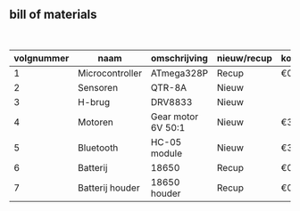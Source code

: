 ## bill of materials
<br />

|volgnummer|naam|omschrijving|nieuw/recup|kostprijs/stuk|aantal|subtotaal|
|----------|----|------------|-----------|--------------|------|---------|
|         1|  Microcontroller   |    ATmega328P        | Recup          |    €0          |   1   |    €0     |
|         2|  Sensoren  |    QTR-8A        | Nieuw          |              |   1   |         |
|         3| H-brug  |    DRV8833       | Nieuw          |            |   1   |         |
|         4|  Motoren  |    Gear motor 6V 50:1     | Nieuw          |    €3,25          |   2   |    €6,5     |
|         5|  Bluetooth  |    HC-05 module    | Nieuw          |     €3,90           |   1   |     €3,90     |
|         6|  Batterij  |    18650       | Recup          |       €0       |   1   |     €0    |
|         7|  Batterij houder  |    18650 houder       | Recup          |   €0           |   1   |      €0   |
